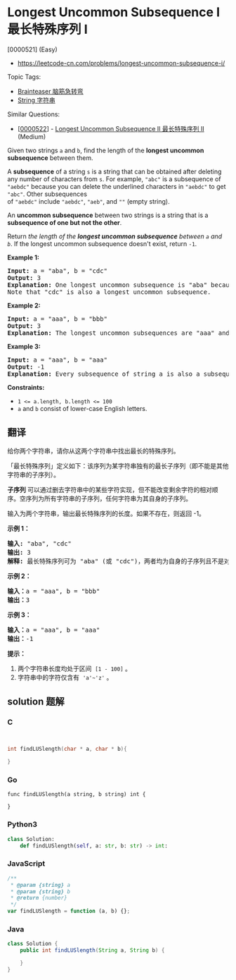 # Longest Uncommon Subsequence I 最长特殊序列 Ⅰ

[0000521] (Easy)

- https://leetcode-cn.com/problems/longest-uncommon-subsequence-i/

Topic Tags:

- [Brainteaser 脑筋急转弯](https://leetcode-cn.com/tag/brainteaser/)
- [String 字符串](https://leetcode-cn.com/tag/string/)

Similar Questions:

- [[0000522](https://leetcode-cn.com/problems/longest-uncommon-subsequence-ii/)] - [Longest Uncommon Subsequence II 最长特殊序列 II](./0000522.longest-uncommon-subsequence-ii.md) (Medium)

Given two strings `a` and `b`, find the length of the **longest uncommon subsequence** between them.

A **subsequence** of a string `s` is a string that can be obtained after deleting any number of characters from `s`. For example, `"abc"` is a subsequence of `"aebdc"` because you can delete the underlined characters in `"aebdc"` to get `"abc"`. Other subsequences of `"aebdc"` include `"aebdc"`, `"aeb"`, and `""` (empty string).

An **uncommon subsequence** between two strings is a string that is a **subsequence of one but not the other**.

Return _the length of the **longest uncommon subsequence** between `a` and `b`_. If the longest uncommon subsequence doesn't exist, return `-1`.

**Example 1:**

<pre><strong>Input:</strong> a = "aba", b = "cdc"
<strong>Output:</strong> 3
<strong>Explanation:</strong> One longest uncommon subsequence is "aba" because "aba" is a subsequence of "aba" but not "cdc".
Note that "cdc" is also a longest uncommon subsequence.
</pre>

**Example 2:**

<pre><strong>Input:</strong> a = "aaa", b = "bbb"
<strong>Output:</strong> 3
<strong>Explanation:</strong>&nbsp;The longest uncommon subsequences are "aaa" and "bbb".
</pre>

**Example 3:**

<pre><strong>Input:</strong> a = "aaa", b = "aaa"
<strong>Output:</strong> -1
<strong>Explanation:</strong>&nbsp;Every subsequence of string a is also a subsequence of string b. Similarly, every subsequence of string b is also a subsequence of string a.
</pre>

**Constraints:**

- `1 <= a.length, b.length <= 100`
- `a` and `b` consist of lower-case English letters.

## 翻译

给你两个字符串，请你从这两个字符串中找出最长的特殊序列。

「最长特殊序列」定义如下：该序列为某字符串独有的最长子序列（即不能是其他字符串的子序列）。

**子序列** 可以通过删去字符串中的某些字符实现，但不能改变剩余字符的相对顺序。空序列为所有字符串的子序列，任何字符串为其自身的子序列。

输入为两个字符串，输出最长特殊序列的长度。如果不存在，则返回 -1。

**示例 1：**

<pre><strong>输入:</strong> "aba", "cdc"
<strong>输出:</strong> 3
<strong>解释:</strong> 最长特殊序列可为 "aba" (或 "cdc")，两者均为自身的子序列且不是对方的子序列。</pre>

**示例 2：**

<pre><strong>输入：</strong>a = "aaa", b = "bbb"
<strong>输出：</strong>3
</pre>

**示例 3：**

<pre><strong>输入：</strong>a = "aaa", b = "aaa"
<strong>输出：</strong>-1
</pre>

**提示：**

1.  两个字符串长度均处于区间  `[1 - 100]` 。
2.  字符串中的字符仅含有  `'a'~'z'` 。

## solution 题解

### C

```c


int findLUSlength(char * a, char * b){

}
```

### Go

```golang
func findLUSlength(a string, b string) int {

}
```

### Python3

```python
class Solution:
    def findLUSlength(self, a: str, b: str) -> int:
```

### JavaScript

```javascript
/**
 * @param {string} a
 * @param {string} b
 * @return {number}
 */
var findLUSlength = function (a, b) {};
```

### Java

```java
class Solution {
    public int findLUSlength(String a, String b) {

    }
}
```
